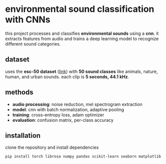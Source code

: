 # environmental sound classification with CNNs  

this project processes and classifies **environmental sounds** using a **cnn**. it extracts features from audio and trains a deep learning model to recognize different sound categories.  

## dataset  
uses the **esc-50 dataset** ([link](https://github.com/karolpiczak/ESC-50)) with **50 sound classes** like animals, nature, human, and urban sounds. each clip is **5 seconds, 44.1 kHz**.  

## methods  
- **audio processing**: noise reduction, mel spectrogram extraction  
- **model**: cnn with batch normalization, adaptive pooling  
- **training**: cross-entropy loss, adam optimizer  
- **evaluation**: confusion matrix, per-class accuracy  

## installation  
clone the repository and install dependencies  
```bash
pip install torch librosa numpy pandas scikit-learn seaborn matplotlib noisereduce
